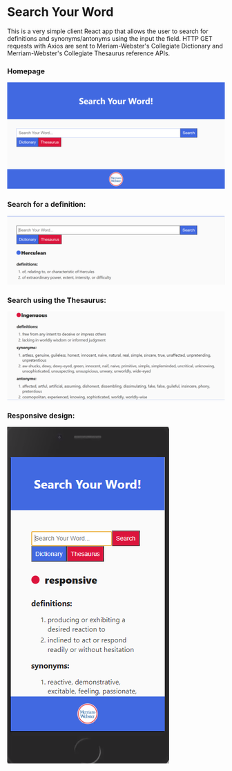 # Search Your Word
This is a very simple client React app that allows the user to search for definitions and synonyms/antonyms using the input the field. HTTP GET requests with Axios are sent to Meriam-Webster's Collegiate Dictionary and Merriam-Webster's Collegiate Thesaurus reference APIs.

### Homepage
![homepage](/screenshots/syw-home.PNG)

### Search for a definition: 
![definition example](/screenshots/syw-definition.PNG)

### Search using the Thesaurus:
![thesaurus example](/screenshots/syw-thesaurus.PNG)

### Responsive design:
![mobile example](/screenshots/syw-mobile.PNG)